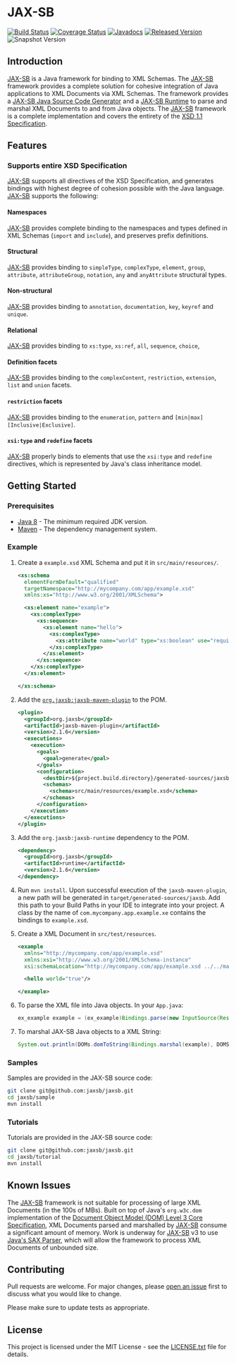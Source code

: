 # JAX-SB

[![Build Status](https://github.com/jaxsb/jaxsb/actions/workflows/build.yml/badge.svg)](https://github.com/jaxsb/jaxsb/actions/workflows/build.yml)
[![Coverage Status](https://coveralls.io/repos/github/jaxsb/jaxsb/badge.svg)](https://coveralls.io/github/jaxsb/jaxsb)
[![Javadocs](https://www.javadoc.io/badge/org.jaxsb/jaxsb.svg)](https://www.javadoc.io/doc/org.jaxsb/jaxsb)
[![Released Version](https://img.shields.io/maven-central/v/org.jaxsb/jaxsb.svg)](https://mvnrepository.com/artifact/org.jaxsb/jaxsb)
![Snapshot Version](https://img.shields.io/nexus/s/org.jaxsb/jaxsb?label=maven-snapshot&server=https%3A%2F%2Foss.sonatype.org)

## Introduction

<ins>JAX-SB</ins> is a Java framework for binding to XML Schemas. The <ins>JAX-SB</ins> framework provides a complete solution for cohesive integration of Java applications to XML Documents via XML Schemas. The framework provides a [JAX-SB Java Source Code Generator][generator] and a [JAX-SB Runtime][runtime] to parse and marshal XML Documents to and from Java objects. The <ins>JAX-SB</ins> framework is a complete implementation and covers the entirety of the [XSD 1.1 Specification][xsd-spec].

## Features

### Supports entire XSD Specification

<ins>JAX-SB</ins> supports all directives of the XSD Specification, and generates bindings with highest degree of cohesion possible with the Java language. <ins>JAX-SB</ins> supports the following:

#### Namespaces

<ins>JAX-SB</ins> provides complete binding to the namespaces and types defined in XML Schemas (`import` and `include`), and preserves prefix definitions.

#### Structural

<ins>JAX-SB</ins> provides binding to `simpleType`, `complexType`, `element`, `group`, `attribute`, `attributeGroup`, `notation`, `any` and `anyAttribute` structural types.

#### Non-structural

<ins>JAX-SB</ins> provides binding to `annotation`, `documentation`, `key`, `keyref` and `unique`.

#### Relational

<ins>JAX-SB</ins> provides binding to `xs:type`, `xs:ref`, `all`, `sequence`, `choice`,

#### Definition facets

<ins>JAX-SB</ins> provides binding to the `complexContent`, `restriction`, `extension`, `list` and `union` facets.

#### `restriction` facets

<ins>JAX-SB</ins> provides binding to the `enumeration`, `pattern` and `[min|max][Inclusive|Exclusive]`.

#### `xsi:type` and `redefine` facets

<ins>JAX-SB</ins> properly binds to elements that use the `xsi:type` and `redefine` directives, which is represented by Java's class inheritance model.

## Getting Started

### Prerequisites

* [Java 8][jdk8-download] - The minimum required JDK version.
* [Maven][maven] - The dependency management system.

### Example

1. Create a `example.xsd` XML Schema and put it in `src/main/resources/`.

   ```xml
   <xs:schema
     elementFormDefault="qualified"
     targetNamespace="http://mycompany.com/app/example.xsd"
     xmlns:xs="http://www.w3.org/2001/XMLSchema">

     <xs:element name="example">
       <xs:complexType>
         <xs:sequence>
           <xs:element name="hello">
             <xs:complexType>
               <xs:attribute name="world" type="xs:boolean" use="required"/>
             </xs:complexType>
           </xs:element>
         </xs:sequence>
       </xs:complexType>
     </xs:element>

   </xs:schema>
   ```

1. Add the [`org.jaxsb:jaxsb-maven-plugin`][jaxsb-maven-plugin] to the POM.

   ```xml
   <plugin>
     <groupId>org.jaxsb</groupId>
     <artifactId>jaxsb-maven-plugin</artifactId>
     <version>2.1.6</version>
     <executions>
       <execution>
         <goals>
           <goal>generate</goal>
         </goals>
         <configuration>
           <destDir>${project.build.directory}/generated-sources/jaxsb</destDir>
           <schemas>
             <schema>src/main/resources/example.xsd</schema>
           </schemas>
         </configuration>
       </execution>
     </executions>
   </plugin>
   ```

1. Add the `org.jaxsb:jaxsb-runtime` dependency to the POM.

   ```xml
   <dependency>
     <groupId>org.jaxsb</groupId>
     <artifactId>runtime</artifactId>
     <version>2.1.6</version>
   </dependency>
   ```

1. Run `mvn install`. Upon successful execution of the `jaxsb-maven-plugin`, a new path will be generated in `target/generated-sources/jaxsb`. Add this path to your Build Paths in your IDE to integrate into your project. A class by the name of `com.mycompany.app.example.xe` contains the bindings to `example.xsd`.

1. Create a XML Document in `src/test/resources`.

   ```xml
   <example
     xmlns="http://mycompany.com/app/example.xsd"
     xmlns:xsi="http://www.w3.org/2001/XMLSchema-instance"
     xsi:schemaLocation="http://mycompany.com/app/example.xsd ../../main/resources/example.xsd">

     <hello world="true"/>

   </example>
   ```

1. To parse the XML file into Java objects. In your `App.java`:

   ```java
   ex_example example = (ex_example)Bindings.parse(new InputSource(Resources.getResourceOrFile("example.xml").getURL().openStream()));
   ```

1. To marshal JAX-SB Java objects to a XML String:

   ```java
   System.out.println(DOMs.domToString(Bindings.marshal(example), DOMStyle.INDENT));
   ```

### Samples

Samples are provided in the JAX-SB source code:

```bash
git clone git@github.com:jaxsb/jaxsb.git
cd jaxsb/sample
mvn install
```

### Tutorials

Tutorials are provided in the JAX-SB source code:

```bash
git clone git@github.com:jaxsb/jaxsb.git
cd jaxsb/tutorial
mvn install
```

## Known Issues

The <ins>JAX-SB</ins> framework is not suitable for processing of large XML Documents (in the 100s of MBs). Built on top of Java's `org.w3c.dom` implementation of the [Document Object Model (DOM) Level 3 Core Specification][dom3], XML Documents parsed and marshalled by <ins>JAX-SB</ins> consume a significant amount of memory. Work is underway for <ins>JAX-SB</ins> v3 to use [Java's SAX Parser][sax-parser], which will allow the framework to process XML Documents of unbounded size.

## Contributing

Pull requests are welcome. For major changes, please [open an issue](../../issues) first to discuss what you would like to change.

Please make sure to update tests as appropriate.

## License

This project is licensed under the MIT License - see the [LICENSE.txt](LICENSE.txt) file for details.

[dom3]: http://www.w3.org/TR/2004/REC-DOM-Level-3-Core-20040407
[generator]: /generator
[jaxsb-maven-plugin]: /../../../../jaxsb/jaxsb-maven-plugin
[jdk8-download]: http://www.oracle.com/technetwork/java/javase/downloads/jdk8-downloads-2133151.html
[maven-archetype-quickstart]: http://maven.apache.org/archetypes/maven-archetype-quickstart/
[maven]: https://maven.apache.org/
[runtime]: /runtime
[sax-parser]: https://docs.oracle.com/javase/tutorial/jaxp/sax/
[xsd-spec]: https://www.w3.org/TR/xmlschema11-1/